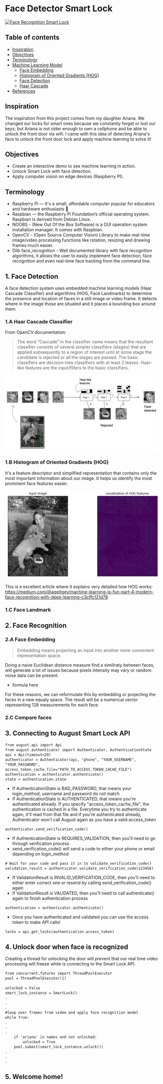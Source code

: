 # Face Detector Smart Lock

[![Face Recognition Smart Lock](https://res.cloudinary.com/marcomontalbano/image/upload/v1583286944/video_to_markdown/images/youtube--9IFHdqVzUTU-c05b58ac6eb4c4700831b2b3070cd403.jpg)](https://youtu.be/9IFHdqVzUTU "Face Recognition Smart Lock")

## Table of contents
- [Inspiration](#inspiration)
- [Objectives](#Objectives)
- [Terminology](#technologies)
- [Machine Learning Model](#prediction-model)
  + [Face Embedding](#FaceEmbedding)
   * [Histogram of Oriented Gradients (HOG)](#hog)
  + [Face Detection](#why)
   * [Haar Cascade](#web-scrapping-analysis)
- [References](#references)

## Inspiration
The inspiration from this project comes from my daughter Ariana. We changed our locks for smart ones because we constantly forget or lost our keys; but Ariana is not older enough to own a cellphone and be able to unlock the front door via wifi. I came with this idea of detecting Ariana's face to unlock the front door lock and apply machine learning to solve it!

## Objectives
* Create an interactive demo to see machine learning in action.
* Unlock Smart Lock with face detection.
* Apply computer vision on edge devices (Raspberry PI).

## Terminology
* Raspberry Pi — It's a small, affordable computer popular for educators and hardware enthusiasts 🤖
* Raspbian — the Raspberry Pi Foundation’s official operating system. Raspbian is derived from Debian Linux.
* NOOBS - (New Out Of the Box Software) is a GUI operation system installation manager. It comes with Raspbian.
* OpenCV - (Open Source Computer Vision) Library to make real-time image/video processing functions like rotation, resizing and drawing frames much easier.
* Dlib face_recognition - Well documented library with face recognition algorithms, it allows the user to easily implement face detection, face recognition and even real-time face tracking from the command line.

## 1. Face Detection
A face detection system uses embedded machine learning models (Haar Cascade Classifier) and algorithms (HOG, Face Landmarks) to determine the presence and location of faces in a still image or video frame. It detects where in the image those  are situated and it places a bounding box around them.

### 1.A Haar Cascade Classifier
From OpenCV documentation:
> The word “Cascade” in the classifier name means that the resultant classifier consists of several simpler classifiers (stages) that are applied subsequently to a region of interest until at some stage the candidate is rejected or all the stages are passed. The basic classifiers are decision-tree classifiers with at least 2 leaves. Haar-like features are the input/filters to the basic classifiers.
<img src="/img/haar_cascade.png"/>

### 1.B Histogram of Oriented Gradients (HOG) 
It's a feature descriptor and simplified representation that contains only the most important information about our image. It helps us identify the most prominent face features easier.

<img src="/img/hog-vector-ari.png"/>

This is a excellent article where it explains very detailed how HOG works:
https://medium.com/@ageitgey/machine-learning-is-fun-part-4-modern-face-recognition-with-deep-learning-c3cffc121d78

### 1.C Face Landmark


## 2. Face Recognition

### 2.A Face Embedding
> Embedding means projecting an input into another more convenient representation space.

Doing a naive Euclidean distance measure find a similiraty between faces, will generate a lot of issues because pixels intensity may vary or random noise data can be present.

* formula here

For these reasons, we can reformulate this by embedding or projecting the faces in a new equaly space. The result will be a numerical vector representing 128 measurements for each face.

### 2.C Compare faces

## 3. Connecting to August Smart Lock API

```
from august.api import Api 
from august.authenticator import Authenticator, AuthenticationState
api = Api(timeout=20)
authenticator = Authenticator(api, "phone", "YOUR_USERNAME", "YOUR_PASSWORD", access_token_cache_file="PATH_TO_ACCESS_TOKEN_CACHE_FILE")
authentication = authenticator.authenticate()
state = authentication.state
```
* If AuthenticationState is BAD_PASSWORD, that means your login_method, username and password do not match
* If AuthenticationState is AUTHENTICATED, that means you're authenticated already. If you specify "access_token_cache_file", the authentication is cached in a file. Everytime you try to authenticate again, it'll read from that file and if you're authenticated already, Authenticator won't call August again as you have a valid access_token

```
authenticator.send_verification_code()
```
* If AuthenticationState is REQUIRES_VALIDATION, then you'll need to go through verification process
* send_verification_code() will send a code to either your phone or email depending on login_method

```
# Wait for your code and pass it in to validate_verification_code()
validation_result = authenticator.validate_verification_code(123456)
```

* If ValidationResult is INVALID_VERIFICATION_CODE, then you'll need to either enter correct one or resend by calling send_verification_code() again
* If ValidationResult is VALIDATED, then you'll need to call authenticate() again to finish authentication process
```
authentication = authenticator.authenticate()
```

* Once you have authenticated and validated you can use the access token to make API calls!
```
locks = api.get_locks(authentication.access_token)
```
## 4. Unlock door when face is recognized
Creating a thread for unlocking the door will prevent that our real time video processing will freeze while is connecting to the Smart Lock API.
```
from concurrent.futures import ThreadPoolExecutor
pool = ThreadPoolExecutor(1)

unlocked = False
smart_lock_instance = SmartLock()
.
.
.
#loop over frames from video and apply face recognition model
while True:
.
.
.
    if 'ariana' in names and not unlocked:
        unlocked = True
	pool.submit(smart_lock_instance.unlock())
.
.
.
```
## 5. Welcome home!
